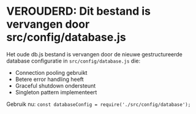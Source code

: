 # VEROUDERD: Dit bestand is vervangen door src/config/database.js

Het oude db.js bestand is vervangen door de nieuwe gestructureerde database configuratie in `src/config/database.js` die:

- Connection pooling gebruikt
- Betere error handling heeft  
- Graceful shutdown ondersteunt
- Singleton pattern implementeert

Gebruik nu: `const databaseConfig = require('./src/config/database');`
